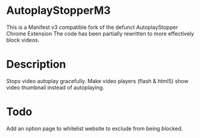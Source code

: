 # AutoplayStopperM3
This is a Manifest v3 compatible fork of the defunct AutoplayStopper Chrome Extension
The code has been partially rewritten to more effectively block videos.

# Description
Stops video autoplay gracefully.
Make video players (flash & html5) show video thumbnail instead of autoplaying.

# Todo
Add an option page to whitelist website to exclude from being blocked.
